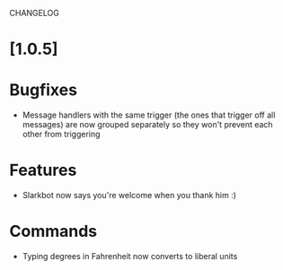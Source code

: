 
CHANGELOG


# [1.0.5]

# Bugfixes
- Message handlers with the same trigger (the ones that trigger off all messages) are now grouped separately so they won't prevent each other from triggering

# Features
- Slarkbot now says you're welcome when you thank him :)

# Commands
- Typing degrees in Fahrenheit now converts to liberal units

